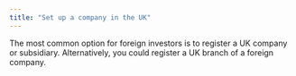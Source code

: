 ```yaml
---
title: "Set up a company in the UK"
---
```

The most common option for foreign investors is to register a UK company or subsidiary. Alternatively, you could register a UK branch of a foreign company.
